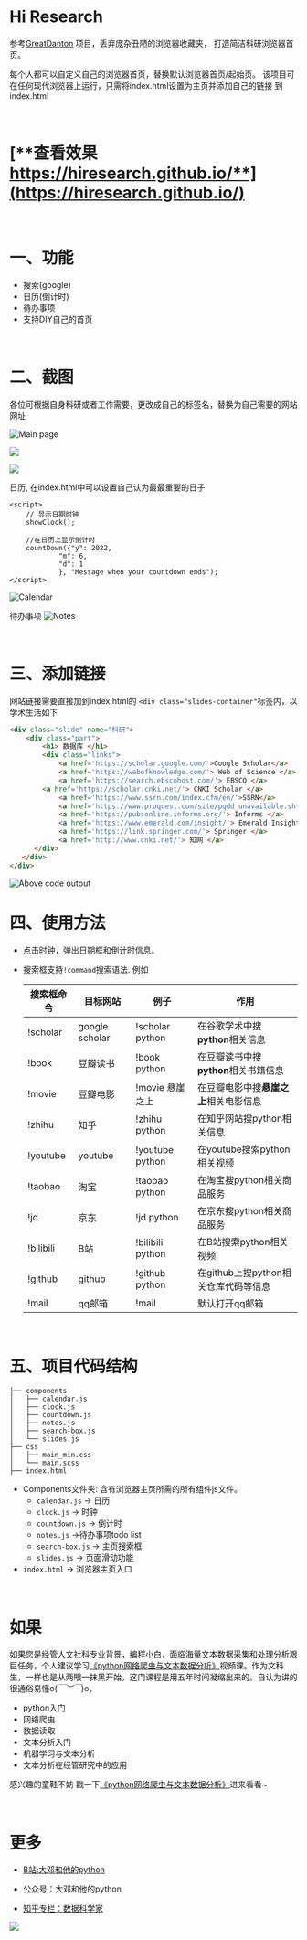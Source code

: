 # Hi Research

参考[GreatDanton](https://github.com/GreatDanton) 项目，丢弃庞杂丑陋的浏览器收藏夹， 打造简洁科研浏览器首页。

每个人都可以自定义自己的浏览器首页，替换默认浏览器首页/起始页。 该项目可在任何现代浏览器上运行，只需将index.html设置为主页并添加自己的链接
到index.html

<br>

# [**查看效果 https://hiresearch.github.io/**](https://hiresearch.github.io/)


<br>



# 一、功能

* 搜索(google)
* 日历(倒计时)
* 待办事项
* 支持DIY自己的首页



<br>




# 二、截图

各位可根据自身科研或者工作需要，更改成自己的标签名，替换为自己需要的网站网址

![Main page](screenshots/科研界面.png)



![](screenshots/管理.png)

![](screenshots/摸鱼.png)

日历, 在index.html中可以设置自己认为最最重要的日子

```
<script>
	// 显示日期时钟
	showClock();

	//在日历上显示倒计时
	countDown({"y": 2022,
           	"m": 6,
           	"d": 1
           	}, "Message when your countdown ends");
</script>
```



![Calendar](screenshots/calendar.png)

待办事项
![Notes](screenshots/notes.png)



<br>




# 三、添加链接
网站链接需要直接加到index.html的 ``<div class="slides-container"``标签内，以学术生活如下


```html
<div class="slide" name="科研">
    <div class="part">
        <h1> 数据库 </h1>
        <div class="links">
            <a href='https://scholar.google.com/'>Google Scholar</a>
            <a href='https://webofknowledge.com/'> Web of Science </a>
            <a href='https://search.ebscohost.com/'> EBSCO </a>
	    <a href='https://scholar.cnki.net/'> CNKI Scholar </a>
            <a href='https://www.ssrn.com/index.cfm/en/'>SSRN</a>
            <a href='https://www.proquest.com/site/pqdd_unavailable.shtml'> ProQuest </a>
            <a href='https://pubsonline.informs.org/'> Informs </a>
            <a href='https://www.emerald.com/insight/'> Emerald Insight </a>
            <a href='https://link.springer.com/'> Springer </a>
            <a href='http://www.cnki.net/'> 知网 </a>
      </div>
   </div>
</div>
```


![Above code output](screenshots/数据库.png)





# 四、使用方法
* 点击时钟，弹出日期框和倒计时信息。
* 搜索框支持`!command`搜索语法. 例如

    | 搜索框命令 | 目标网站 | 例子 | 作用 |
    | -------- | --------- | -------   | -------- |
    | !scholar | google scholar | !scholar python | 在谷歌学术中搜**python**相关信息 |
    | !book   | 豆瓣读书 | !book python | 在豆瓣读书中搜**python**相关书籍信息 |
    | !movie | 豆瓣电影 | !movie 悬崖之上 | 在豆瓣电影中搜**悬崖之上**相关电影信息 |
    | !zhihu  | 知乎 | !zhihu python | 在知乎网站搜python相关信息 |
    | !youtube | youtube | !youtube python | 在youtube搜索python相关视频 |
    | !taobao | 淘宝 | !taobao python | 在淘宝搜python相关商品服务 |
    | !jd | 京东 | !jd python | 在京东搜python相关商品服务 |
    | !bilibili | B站 | !bilibili python | 在B站搜索python相关视频 |
    | !github | github | !github python | 在github上搜python相关仓库代码等信息 |
    | !mail | qq邮箱 | !mail | 默认打开qq邮箱 |




<br>

# 五、项目代码结构
```
├── components
│   ├── calendar.js
│   ├── clock.js
│   ├── countdown.js
│   ├── notes.js
│   ├── search-box.js
│   └── slides.js
├── css
│   ├── main_min.css
│   └── main.scss
├── index.html 
```

* Components文件夹: 含有浏览器主页所需的所有组件js文件。
    * `calendar.js` -> 日历
    * `clock.js` -> 时钟
    * `countdown.js` -> 倒计时
    * `notes.js` ->待办事项todo list
    * `search-box.js` -> 主页搜索框
    * `slides.js` -> 页面滑动功能
* `index.html` -> 浏览器主页入口





<br>



# 如果

如果您是经管人文社科专业背景，编程小白，面临海量文本数据采集和处理分析艰巨任务，个人建议学习[《python网络爬虫与文本数据分析》](https://ke.qq.com/course/482241?tuin=163164df)视频课。作为文科生，一样也是从两眼一抹黑开始，这门课程是用五年时间凝缩出来的。自认为讲的很通俗易懂o(*￣︶￣*)o，

- python入门
- 网络爬虫
- 数据读取
- 文本分析入门
- 机器学习与文本分析
- 文本分析在经管研究中的应用

感兴趣的童鞋不妨 戳一下[《python网络爬虫与文本数据分析》](https://ke.qq.com/course/482241?tuin=163164df)进来看看~



<br>



# 更多

- [B站:大邓和他的python](https://space.bilibili.com/122592901/channel/detail?cid=66008)

- 公众号：大邓和他的python

- [知乎专栏：数据科学家](https://www.zhihu.com/people/hidadeng)


![](screenshots/公众号.png)
